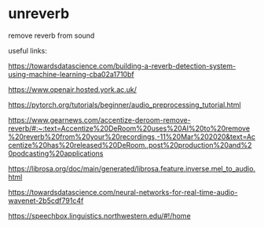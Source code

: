 # unreverb
remove reverb from sound


useful links:

https://towardsdatascience.com/building-a-reverb-detection-system-using-machine-learning-cba02a1710bf

https://www.openair.hosted.york.ac.uk/

https://pytorch.org/tutorials/beginner/audio_preprocessing_tutorial.html

https://www.gearnews.com/accentize-deroom-remove-reverb/#:~:text=Accentize%20DeRoom%20uses%20AI%20to%20remove%20reverb%20from%20your%20recordings,-11%20Mar%202020&text=Accentize%20has%20released%20DeRoom.,post%20production%20and%20podcasting%20applications

https://librosa.org/doc/main/generated/librosa.feature.inverse.mel_to_audio.html

https://towardsdatascience.com/neural-networks-for-real-time-audio-wavenet-2b5cdf791c4f

https://speechbox.linguistics.northwestern.edu/#!/home